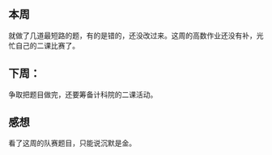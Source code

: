 ## 本周
就做了几道最短路的题，有的是错的，还没改过来。这周的高数作业还没有补，光忙自己的二课比赛了。
## 下周：
争取把题目做完，还要筹备计科院的二课活动。
## 感想
看了这周的队赛题目，只能说沉默是金。

